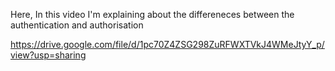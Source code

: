 Here, In this video I'm explaining about the differeneces between
the authentication and authorisation

<!-- Drive link: -->
https://drive.google.com/file/d/1pc70Z4ZSG298ZuRFWXTVkJ4WMeJtyY_p/view?usp=sharing
